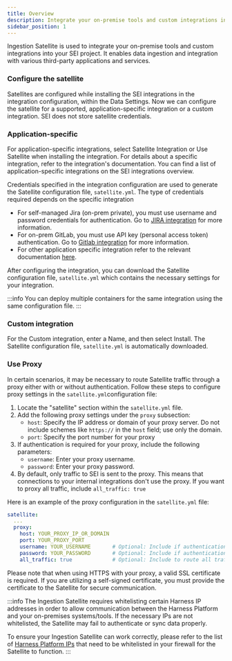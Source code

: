 ```yaml
---
title: Overview
description: Integrate your on-premise tools and custom integrations into your SEI project.
sidebar_position: 1
---
```


Ingestion Satellite is used to integrate your on-premise tools and custom integrations into your SEI project. It enables data ingestion and integration with various third-party applications and services.

### Configure the satellite

Satellites are configured while installing the SEI integrations in the integration configuration, within the Data Settings. Now we can configure the satellite for a supported, application-specific integration or a custom integration. SEI ​does not​ store satellite credentials.

### Application-specific

For application-specific integrations, select Satellite Integration or Use Satellite when installing the integration. For details about a specific integration, refer to the integration's documentation. You can find a list of application-specific integrations on the SEI integrations overview.

Credentials specified in the integration configuration are used to generate the Satellite configuration file, `satellite.yml`. The type of credentials required depends on the specific integration

* For self-managed Jira (on-prem private), you must use username and password credentials for authentication. Go to [JIRA integration](/docs/software-engineering-insights/sei-integrations/jira/sei-jira-integration) for more information.
* For on-prem GitLab, you must use API key (personal access token) authentication. Go to [Gitlab integration](/docs/software-engineering-insights/sei-integrations/gitlab/sei-integration-gitlab) for more information.
* For other application specific integration refer to the relevant documentation [here](/docs/software-engineering-insights/sei-integrations/sei-integrations-overview).

After configuring the integration, you can download the Satellite configuration file, `satellite.yml` which contains the necessary settings for your integration.

:::info 
You can deploy multiple containers for the same integration using the same configuration file.
:::

### Custom integration

For the Custom integration, enter a Name, and then select Install. The Satellite configuration file, `satellite.yml` is automatically downloaded.

### Use Proxy

In certain scenarios, it may be necessary to route Satellite traffic through a proxy either with or without authentication. Follow these steps to configure proxy settings in the `satellite.yml`configuration file:

1. Locate the "satellite" section within the `satellite.yml` file.
2. Add the following proxy settings under the `proxy` subsection:
   * `host`: Specify the IP address or domain of your proxy server. Do not include schemes like `https://` in the `host` field; use only the domain.
   * `port`: Specify the port number for your proxy
3. If authentication is required for your proxy, include the following parameters:
   * `username`: Enter your proxy username.
   * `password`: Enter your proxy password.
4. By default, only traffic to SEI is sent to the proxy. This means that connections to your internal integrations don't use the proxy. If you want to proxy all traffic, include `all_traffic: true`

Here is an example of the proxy configuration in the `satellite.yml` file:

```yaml
satellite:
  ...
  proxy:
    host: YOUR_PROXY_IP_OR_DOMAIN
    port: YOUR_PROXY_PORT
    username: YOUR_USERNAME       # Optional: Include if authentication is required.
    password: YOUR_PASSWORD       # Optional: Include if authentication is required.
    all_traffic: true             # Optional: Include to route all traffic through the proxy.

```

Please note that when using HTTPS with your proxy, a valid SSL certificate is required. If you are utilizing a self-signed certificate, you must provide the certificate to the Satellite for secure communication.

:::info
The Ingestion Satellite requires whitelisting certain Harness IP addresses in order to allow communication between the Harness Platform and your on-premises systems/tools. If the necessary IPs are not whitelisted, the Satellite may fail to authenticate or sync data properly.

To ensure your Ingestion Satellite can work correctly, please refer to the list of [Harness Platform IPs](/docs/platform/references/allowlist-harness-domains-and-ips) that need to be whitelisted in your firewall for the Satellite to function.
:::